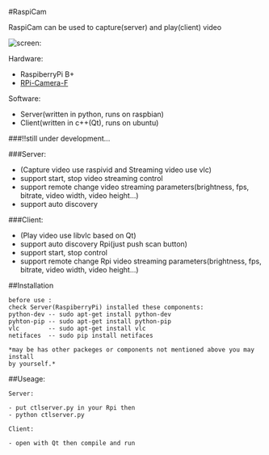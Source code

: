 #RaspiCam

RaspiCam can be used to capture(server) and play(client) video

![screen:](https://raw.githubusercontent.com/tlhc/RaspiCam/master/client/pics/demo_client.png)

Hardware:

 - RaspiberryPi B+
 - [RPi-Camera-F](http://www.waveshare.net/shop/RPi-Camera-F.htm)
    
Software:

 - Server(written in python, runs on raspbian)
 - Client(written in c++(Qt), runs on ubuntu)

###!!still under development...

###Server:

 - (Capture video use raspivid and Streaming video use vlc)
 - support start, stop video streaming control
 - support remote change video streaming parameters(brightness, fps, bitrate, video width, video height...)
 - support auto discovery
    
###Client:

 - (Play video use libvlc based on Qt)
 - support auto discovery Rpi(just push scan button)
 - support start, stop control
 - support remote change Rpi video streaming parameters(brightness, fps, bitrate, video width, video height...)


##Installation

    before use :
    check Server(RaspiberryPi) installed these components:
    python-dev -- sudo apt-get install python-dev
    pyhton-pip -- sudo apt-get install python-pip
    vlc        -- sudo apt-get install vlc
    netifaces  -- sudo pip install netifaces

    *may be has other packeges or components not mentioned above you may install 
    by yourself.*

##Useage:

    Server:

    - put ctlserver.py in your Rpi then
    - python ctlserver.py

    Client:

    - open with Qt then compile and run


